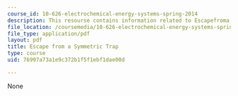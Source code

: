 ```yaml
---
course_id: 10-626-electrochemical-energy-systems-spring-2014
description: This resourse contains information related to Escapefroma Symmetric Trap.
file_location: /coursemedia/10-626-electrochemical-energy-systems-spring-2014/76997a73a1e9c372b1f5f1ebf1dae00d_MIT10_626S14_Krame_Prob.pdf
file_type: application/pdf
layout: pdf
title: Escape from a Symmetric Trap
type: course
uid: 76997a73a1e9c372b1f5f1ebf1dae00d

---
```

None